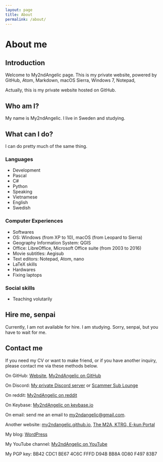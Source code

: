 ```yaml
---
layout: page
title: About
permalink: /about/
---
```

# About me

## Introduction
Welcome to My2ndAngelic page. This is my private website, powered by GitHub, Atom, Markdown, macOS Sierra, Windows 7, Notepad,

Actually, this is my private website hosted on GitHub.

## Who am I?
My name is My2ndAngelic. I live in Sweden and studying.

## What can I do?
I can do pretty much of the same thing.

### Languages
- Development
 - Pascal
 - C#
 - Python
- Speaking
 - Vietnamese
 - English
 - Swedish

### Computer Experiences
- Softwares
 - OS: Windows (from XP to 10), macOS (from Leopard to Sierra)
 - Geography Information System: QGIS
 - Office: LibreOffice, Microsoft Office suite (from 2003 to 2016)
 - Movie subtitles: Aegisub
 - Text editors: Notepad, Atom, nano
 - LaTeX skills
- Hardwares
 - Fixing laptops

### Social skills
- Teaching volutarily

## Hire me, senpai
Currently, I am not available for hire. I am studying. Sorry, senpai, but you have to wait for me.

## Contact me
If you need my CV or want to make friend, or if you have another inquiry, please contact me via these methods below.

On GitHub: [Website](https://my2ndangelic.github.io), [My2ndAngelic on GitHub](https://github.com/My2ndAngelic)

On Discord: [My private Discord server](discord.me/My2ndAngelic) or [Scammer Sub Lounge](discord.me/ScammerSubLounge)

On reddit: [My2ndAngelic on reddit](reddit.com/u/My2ndAngelic)

On Keybase: [My2ndAngelic on keybase.io](https://keybase.io/my2ndangelic)

On email: send me an email to [my2ndangelic@gmail.com](my2ndangelic@gmail.com).

Another website: [my2ndangelic.github.io](https://my2ndangelic.github.io), [The M2A, KTRG, E-kun Portal](http://m2a-ktrgchan-ekun.wixsite.com/portal)

My blog: [WordPress](https://my2ndangelic.wordpress.com)

My YouTube channel: [My2ndAngelic on YouTube](https://youtube.com/My2ndAngelic)

My PGP key: BB42 CDC1 BE67 4C6C FFFD  D94B BB8A 0D80 F497 83B7
